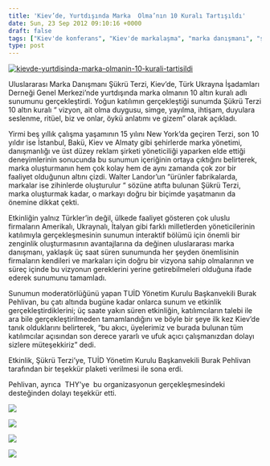 ```yaml
---
title: 'Kiev’de, Yurtdışında Marka  Olma’nın 10 Kuralı Tartışıldı'
date: Sun, 23 Sep 2012 09:10:16 +0000
draft: false
tags: ["Kiev'de konferans", "Kiev'de markalaşma", "marka danışmanı", "şükrü terzi", "TUİD (Türk Ukrayna İşadamları Derneği)", "Ukrayna'da markalaşma", "Walter Landor Kiev"]
type: post
---
```


[![](http://arsiv.tuid.org.ua/wp-content/uploads/2012/09/kievde-yurtdisinda-marka-olmanin-10-kurali-tartisildi.jpg "kievde-yurtdisinda-marka-olmanin-10-kurali-tartisildi")](http://arsiv.tuid.org.ua/wp-content/uploads/2012/09/kievde-yurtdisinda-marka-olmanin-10-kurali-tartisildi.jpg)

Uluslararası Marka Danışmanı Şükrü Terzi, Kiev’de, Türk Ukrayna İşadamları Derneği Genel Merkezi’nde yurtdışında marka olmanın 10 altın kuralı adlı sunumunu gerçekleştirdi. Yoğun katılımın gerçekleştiği sunumda Şükrü Terzi 10 altın kuralı “ vizyon, ait olma duygusu, simge, yayılma, ihtişam, duyulara seslenme, ritüel, biz ve onlar, öykü anlatımı ve gizem” olarak açıkladı.

Yirmi beş yıllık çalışma yaşamının 15 yılını New York’da geçiren Terzi, son 10 yıldır ise İstanbul, Bakü, Kiev ve Almaty gibi şehirlerde marka yönetimi, danışmanlığı ve üst düzey reklam şirketi yöneticiliği yaparken elde ettiği deneyimlerinin sonucunda bu sunumun içeriğinin ortaya çıktığını belirterek, marka oluşturmanın hem çok kolay hem de aynı zamanda çok zor bir faaliyet olduğunun altını çizdi. Walter Landor’un “ürünler fabrikalarda, markalar ise zihinlerde oluşturulur “ sözüne atıfta bulunan Şükrü Terzi, marka oluşturmak kadar, o markayı doğru bir biçimde yaşatmanın da önemine dikkat çekti.

Etkinliğin yalnız Türkler’in değil, ülkede faaliyet gösteren çok uluslu firmaların Amerikalı, Ukraynalı, İtalyan gibi farklı milletlerden yöneticilerinin katılımıyla gerçekleşmesinin sunumun interaktif bölümü için önemli bir zenginlik oluşturmasının avantajlarına da değinen uluslararası marka danışmanı, yaklaşık üç saat süren sunumunda her şeyden önemlisinin firmaların kendileri ve markaları için doğru bir vizyona sahip olmalarının ve süreç içinde bu vizyonun gereklerini yerine getirebilmeleri olduğuna ifade ederek sunumunu tamamladı.

Sunumun moderatörlüğünü yapan TUİD Yönetim Kurulu Başkanvekili Burak Pehlivan, bu çatı altında bugüne kadar onlarca sunum ve etkinlik gerçekleştirdiklerini; üç saate yakın süren etkinliğin, katılımcıların talebi ile ara bile gerçekleştirilmeden tamamlandığını ve böyle bir şeye ilk kez Kiev’de tanık olduklarını belirterek, “bu akıcı, üyelerimiz ve burada bulunan tüm katılımcılar açısından son derece yararlı ve ufuk açıcı çalışmanızdan dolayı sizlere müteşekkiriz” dedi.

Etkinlik, Şükrü Terzi’ye, TUİD Yönetim Kurulu Başkanvekili Burak Pehlivan tarafından bir teşekkür plaketi verilmesi ile sona erdi.

Pehlivan, ayrıca  THY'ye  bu organizasyonun gerçekleşmesindeki desteğinden dolayı teşekkür etti.

![](https://lh5.googleusercontent.com/-3K985StJP6I/UF3A13ED5UI/AAAAAAAAB_c/2ML9pOPKum8/s696/DSC_0356.JPG)

![](https://lh6.googleusercontent.com/-QA4wq8xwXe0/UF3AxBCT4zI/AAAAAAAAB-M/VlJa8uZMY0Y/s696/DSC_0307.JPG)

![](https://lh3.googleusercontent.com/-dlHWGCKceyg/UF3A4bRX_jI/AAAAAAAACAM/1HgHqZpUfo0/s696/DSC_0387.JPG)

![](https://lh5.googleusercontent.com/-DVNEOrF9PfE/UF3Av-UOKsI/AAAAAAAAB94/O4yK7GvoSkg/s989/DSC_0287+Panorama.jpg)